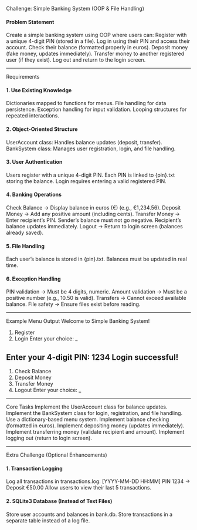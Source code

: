Challenge: Simple Banking System (OOP & File Handling)
#### Problem Statement
Create a simple banking system using OOP where users can:
Register with a unique 4-digit PIN (stored in a file).
Log in using their PIN and access their account.
Check their balance (formatted properly in euros).
Deposit money (fake money, updates immediately).
Transfer money to another registered user (if they exist).
Log out and return to the login screen.

---

Requirements
#### 1. Use Existing Knowledge
Dictionaries mapped to functions for menus.
File handling for data persistence.
Exception handling for input validation.
Looping structures for repeated interactions.

#### 2. Object-Oriented Structure
UserAccount class: Handles balance updates (deposit, transfer).
BankSystem class: Manages user registration, login, and file handling.

#### 3. User Authentication
Users register with a unique 4-digit PIN.
Each PIN is linked to {pin}.txt storing the balance.
Login requires entering a valid registered PIN.

#### 4. Banking Operations
Check Balance → Display balance in euros (€) (e.g., €1,234.56).
Deposit Money → Add any positive amount (including cents).
Transfer Money →
Enter recipient’s PIN.
Sender’s balance must not go negative.
Recipient’s balance updates immediately.
Logout → Return to login screen (balances already saved).

#### 5. File Handling
Each user’s balance is stored in {pin}.txt.
Balances must be updated in real time.

#### 6. Exception Handling
PIN validation → Must be 4 digits, numeric.
Amount validation → Must be a positive number (e.g., 10.50 is valid).
Transfers → Cannot exceed available balance.
File safety → Ensure files exist before reading.

---

Example Menu Output
Welcome to Simple Banking System!
1. Register
2. Login
Enter your choice: _

Enter your 4-digit PIN: 1234
Login successful!
---------------------------
1. Check Balance
2. Deposit Money
3. Transfer Money
4. Logout
Enter your choice: _


---

Core Tasks
Implement the UserAccount class for balance updates.
Implement the BankSystem class for login, registration, and file handling.
Use a dictionary-based menu system.
Implement balance checking (formatted in euros).
Implement depositing money (updates immediately).
Implement transferring money (validate recipient and amount).
Implement logging out (return to login screen).

---

Extra Challenge (Optional Enhancements)
#### 1. Transaction Logging
Log all transactions in transactions.log:
[YYYY-MM-DD HH:MM] PIN 1234 -> Deposit €50.00
Allow users to view their last 5 transactions.

#### 2. SQLite3 Database (Instead of Text Files)
Store user accounts and balances in bank.db.
Store transactions in a separate table instead of a log file.